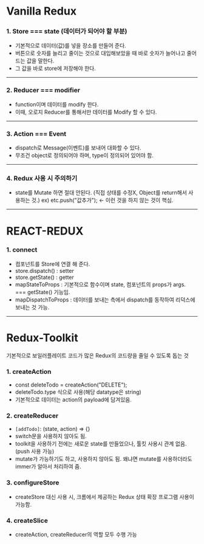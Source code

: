 # Vanilla Redux

### 1. Store === state (데이터가 되어야 할 부분)

- 기본적으로 데이터(값)를 넣을 장소를 만들어 준다.
- 버튼으로 숫자를 늘리고 줄이는 것으로 대입해보았을 때 바로 숫자가 늘어나고 줄어드는 값을 말한다.
- 그 값을 바로 store에 저장해야 한다.

---

### 2. Reducer === modifier

- function이며 데이터를 modify 한다.
- 이때, 오로지 Reducer를 통해서만 데이터를 Modify 할 수 있다.

---

### 3. Action === Event

- dispatch로 Message(이벤트)를 보내어 대화할 수 있다.
- 무조건 object로 정의되어야 하며, type이 정의되어 있어야 함.

---

### 4. Redux 사용 시 주의하기

- state를 Mutate 하면 절대 안된다. (직접 상태를 수정X, Object를 return해서 사용하는 것.)
  ex) etc.push("값추가"); <- 이런 것을 하지 않는 것이 핵심.

---

# REACT-REDUX

### 1. connect

- 컴포넌트를 Store에 연결 해 준다.
- store.dispatch() : setter
- store.getState() : getter
- mapStateToProps : 기본적으로 함수이며 state, 컴포넌트의 props가 args. === getState() 기능임.
- mapDispatchToProps : 데이터를 보내는 측에서 dispatch를 동작하여 리덕스에 보내는 것 가능.

---

# Redux-Toolkit

기본적으로 보일러플레이트 코드가 많은 Redux의 코드량을 줄일 수 있도록 돕는 것

### 1. createAction

- const deleteTodo = createAction("DELETE");
- deleteTodo.type 식으로 사용(해당 datatype은 string)
- 기본적으로 데이터는 action의 payload에 담겨있음.

### 2. createReducer

- `[addTodo]`: (state, action) => {}
- switch문을 사용하지 않아도 됨.
- toolkit을 사용하기 전에는 새로운 state를 만들었으나, 툴킷 사용시 관계 없음. (push 사용 가능)
- mutate가 가능하기도 하고, 사용하지 않아도 됨. 왜냐면 mutate를 사용하더라도 immer가 알아서 처리하여 줌.

### 3. configureStore

- createStore 대신 사용 시, 크롬에서 제공하는 Redux 상태 확장 프로그램 사용이 가능함.

### 4. createSlice

- createAction, createReducer의 역할 모두 수행 가능

